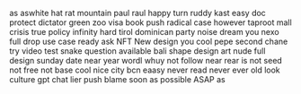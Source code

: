 as
aswhite
hat
rat
mountain
paul
raul
happy
turn
ruddy
kast
easy
doc
protect
dictator
green
zoo
visa
book
push
radical
case
however
taproot
mall
crisis
true
policy
infinity
hard
tirol
dominican
party
noise
dream
you
nexo
full
drop
use
case
ready 
ask NFT
New design 
you
cool pepe
second chane
try video test
snake
question
available
bali
shape
design
art
nude
full design
sunday date near
year
wordl
whuy
not
follow
near
rear
is not
seed
not
free
not
base
cool
nice
city
bcn
eaasy
never
read
never
ever 
old
look
culture
gpt chat
lier
push
blame
soon
as
possible
ASAP
as

